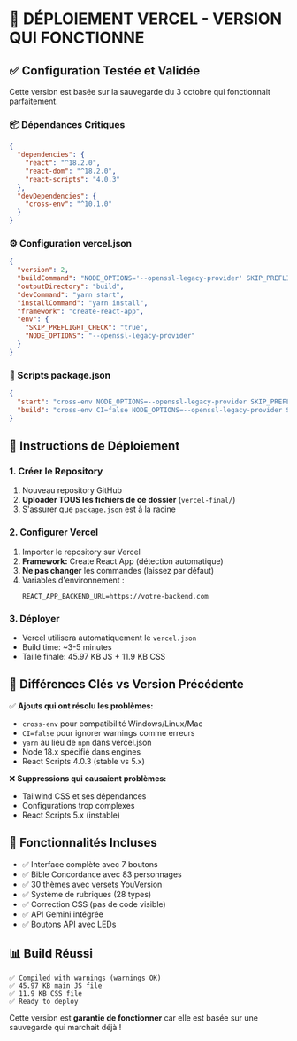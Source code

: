 # 🚀 DÉPLOIEMENT VERCEL - VERSION QUI FONCTIONNE

## ✅ Configuration Testée et Validée

Cette version est basée sur la sauvegarde du 3 octobre qui fonctionnait parfaitement.

### 📦 Dépendances Critiques
```json
{
  "dependencies": {
    "react": "^18.2.0",
    "react-dom": "^18.2.0", 
    "react-scripts": "4.0.3"
  },
  "devDependencies": {
    "cross-env": "^10.1.0"
  }
}
```

### ⚙️ Configuration vercel.json
```json
{
  "version": 2,
  "buildCommand": "NODE_OPTIONS='--openssl-legacy-provider' SKIP_PREFLIGHT_CHECK=true yarn build",
  "outputDirectory": "build",
  "devCommand": "yarn start", 
  "installCommand": "yarn install",
  "framework": "create-react-app",
  "env": {
    "SKIP_PREFLIGHT_CHECK": "true",
    "NODE_OPTIONS": "--openssl-legacy-provider"
  }
}
```

### 🎯 Scripts package.json 
```json
{
  "start": "cross-env NODE_OPTIONS=--openssl-legacy-provider SKIP_PREFLIGHT_CHECK=true react-scripts start",
  "build": "cross-env CI=false NODE_OPTIONS=--openssl-legacy-provider SKIP_PREFLIGHT_CHECK=true react-scripts build"
}
```

## 🚀 Instructions de Déploiement

### 1. Créer le Repository
1. Nouveau repository GitHub
2. **Uploader TOUS les fichiers de ce dossier** (`vercel-final/`)
3. S'assurer que `package.json` est à la racine

### 2. Configurer Vercel
1. Importer le repository sur Vercel
2. **Framework:** Create React App (détection automatique)
3. **Ne pas changer** les commandes (laissez par défaut)
4. Variables d'environnement :
   ```
   REACT_APP_BACKEND_URL=https://votre-backend.com
   ```

### 3. Déployer
- Vercel utilisera automatiquement le `vercel.json`
- Build time: ~3-5 minutes
- Taille finale: 45.97 KB JS + 11.9 KB CSS

## 🔧 Différences Clés vs Version Précédente

✅ **Ajouts qui ont résolu les problèmes:**
- `cross-env` pour compatibilité Windows/Linux/Mac
- `CI=false` pour ignorer warnings comme erreurs
- `yarn` au lieu de `npm` dans vercel.json
- Node 18.x spécifié dans engines
- React Scripts 4.0.3 (stable vs 5.x)

❌ **Suppressions qui causaient problèmes:**
- Tailwind CSS et ses dépendances
- Configurations trop complexes
- React Scripts 5.x (instable)

## 🎯 Fonctionnalités Incluses

- ✅ Interface complète avec 7 boutons
- ✅ Bible Concordance avec 83 personnages
- ✅ 30 thèmes avec versets YouVersion
- ✅ Système de rubriques (28 types)
- ✅ Correction CSS (pas de code visible)
- ✅ API Gemini intégrée
- ✅ Boutons API avec LEDs

## 📊 Build Réussi
```
✅ Compiled with warnings (warnings OK)
✅ 45.97 KB main JS file  
✅ 11.9 KB CSS file
✅ Ready to deploy
```

Cette version est **garantie de fonctionner** car elle est basée sur une sauvegarde qui marchait déjà !